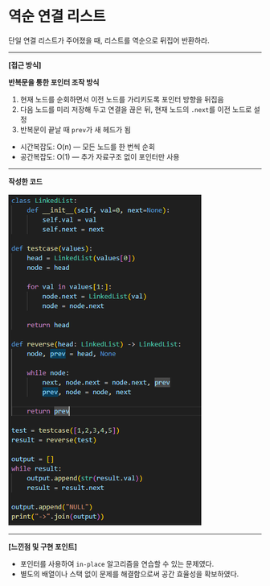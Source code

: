 # 역순 연결 리스트
단일 연결 리스트가 주어졌을 때, 리스트를 역순으로 뒤집어 반환하라.

---

**[접근 방식]**

**반복문을 통한 포인터 조작 방식**  
1. 현재 노드를 순회하면서 이전 노드를 가리키도록 포인터 방향을 뒤집음  
2. 다음 노드를 미리 저장해 두고 연결을 끊은 뒤, 현재 노드의 `.next`를 이전 노드로 설정  
3. 반복문이 끝날 때 `prev`가 새 헤드가 됨  

- 시간복잡도: O(n) — 모든 노드를 한 번씩 순회  
- 공간복잡도: O(1) — 추가 자료구조 없이 포인터만 사용  

---

**작성한 코드**<br>  
<img src="./images/code.png"/><br>

---

**[느낀점 및 구현 포인트]**
- 포인터를 사용하여 `in-place` 알고리즘을 연습할 수 있는 문제였다.
- 별도의 배열이나 스택 없이 문제를 해결함으로써 공간 효율성을 확보하였다.
